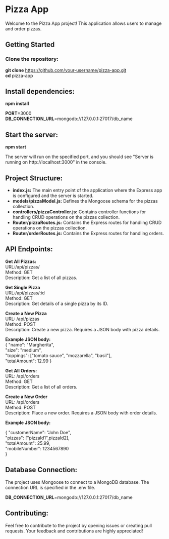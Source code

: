 # Pizza App

Welcome to the Pizza App project! This application allows users to manage and order pizzas.

## Getting Started

### Clone the repository:

**git clone** https://github.com/your-username/pizza-app.git <br> **cd** pizza-app

## Install dependencies:

**npm install**

**PORT**=3000<br>**DB_CONNECTION_URL**=mongodb://127.0.0.1:27017/db_name

## Start the server:

 **npm start**

The server will run on the specified port, and you should see "Server is running on http://localhost:3000" in the console.

## Project Structure:

* **index.js:** The main entry point of the application where the Express app is configured and the server is started.<br>
* **models/pizzaModel.js:** Defines the Mongoose schema for the pizzas collection.<br>
* **controllers/pizzaController.js:** Contains controller functions for handling CRUD operations on the pizzas collection. <br>
* **Router/pizzaRoutes.js:** Contains the Express routes for handling CRUD operations on the pizzas collection.<br>
* **Router/orderRoutes.js:** Contains the Express routes for handling orders.

## API Endpoints:

**Get All Pizzas:** 
<br> URL:/api/pizzas/ <br>Method: GET <br>Description: Get a list of all pizzas.

**Get Single Pizza**
<br> URL:/api/pizzas/:id <br>Method: GET <br>Description: Get details of a single pizza by its ID.

**Create a New Pizza**
<br>URL: /api/pizzas <br>Method: POST <br>Description: Create a new pizza. Requires a JSON body with pizza details.


**Example JSON body:** <br>
{
  "name": "Margherita",<br>
  "size": "medium",<br>
  "toppings": ["tomato sauce", "mozzarella", "basil"],<br>
  "totalAmount": 12.99
}

**Get All Orders:**
<br>URL: /api/orders <br>Method: GET <br>Description: Get a list of all orders.

**Create a New Order**
<br>URL: /api/orders <br>Method: POST <br>Description: Place a new order. Requires a JSON body with order details.

**Example JSON body:** 

{
 "customerName": "John Doe",<br>"pizzas": ["pizzaId1",pizzaId2], <br>"totalAmount": 25.99,<br>"mobileNumber": 1234567890<br> 
}

## Database Connection:
The project uses Mongoose to connect to a MongoDB database. The connection URL is specified in the .env file.


**DB_CONNECTION_URL**=mongodb://127.0.0.1:27017/db_name

## Contributing:
Feel free to contribute to the project by opening issues or creating pull requests. Your feedback and contributions are highly appreciated!
